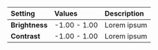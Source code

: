 | Setting        | Values       | Description |
| :------------- | :----------- | :---------- |
| **Brightness** | -1.00 - 1.00 | Lorem ipsum |
| **Contrast**   | -1.00 - 1.00 | Lorem ipsum |
